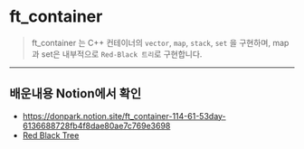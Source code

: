 # ft_container

> ft_container 는 C++ 컨테이너의 `vector`, `map`, `stack`, `set` 을 구현하며, map 과 set은 내부적으로 `Red-Black 트리`로 구현합니다.

---
## 배운내용 Notion에서 확인
- https://donpark.notion.site/ft_container-114-61-53day-6136688728fb4f8dae80ae7c769e3698  
- [Red Black Tree](https://donpark.notion.site/Red-Black-Tree-6ecd5aa1fe9f4d048b2383666fa659a3)
